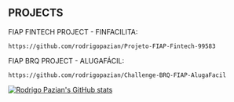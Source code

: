 ## PROJECTS

FIAP FINTECH PROJECT - FINFACILITA:

    https://github.com/rodrigopazian/Projeto-FIAP-Fintech-99583

FIAP BRQ PROJECT - ALUGAFÁCIL:

    https://github.com/rodrigopazian/Challenge-BRQ-FIAP-AlugaFacil


[![Rodrigo Pazian's GitHub stats](https://github-readme-stats.vercel.app/api?username=rodrigopazian&theme=synthwave)](https://github.com/rodrigopazian/github-readme-stats)
